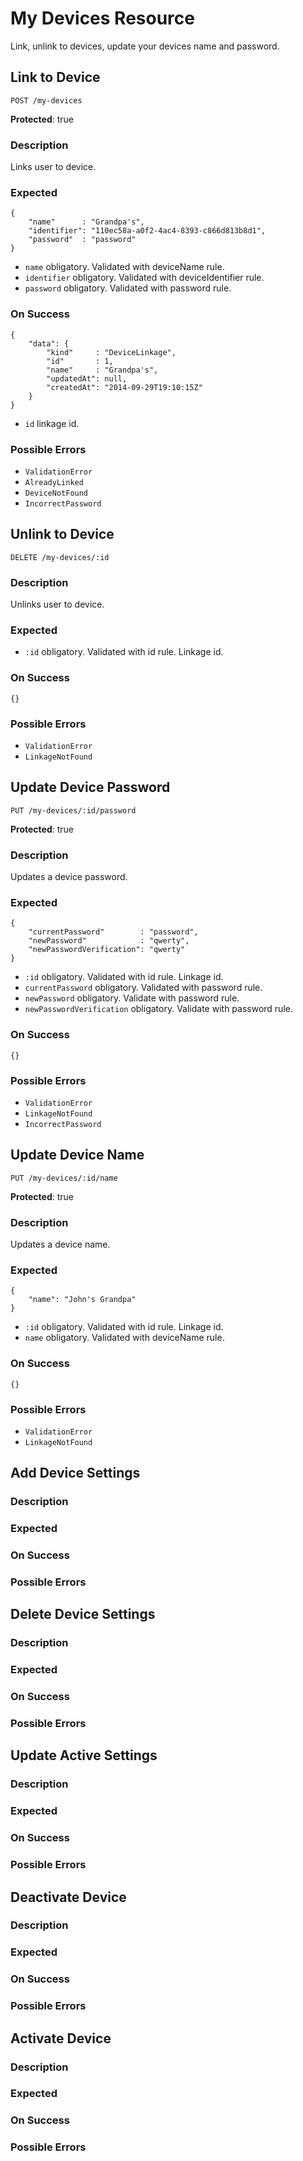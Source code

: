# My Devices Resource

Link, unlink to devices, update your devices name and password.



## Link to Device

`POST /my-devices`

**Protected**: true

### Description

Links user to device.

### Expected

```
{
    "name"      : "Grandpa's",
    "identifier": "110ec58a-a0f2-4ac4-8393-c866d813b8d1",
    "password"  : "password"
}
```

- `name` obligatory. Validated with deviceName rule.
- `identifier` obligatory. Validated with deviceIdentifier rule.
- `password` obligatory. Validated with password rule.

### On Success

```
{
    "data": {
        "kind"     : "DeviceLinkage",
        "id"       : 1,
        "name"     : "Grandpa's",
        "updatedAt": null,
        "createdAt": "2014-09-29T19:10:15Z"
    }
}
```

- `id` linkage id.

### Possible Errors

- `ValidationError`
- `AlreadyLinked`
- `DeviceNotFound`
- `IncorrectPassword`



## Unlink to Device

`DELETE /my-devices/:id`

### Description

Unlinks user to device.

### Expected

- `:id` obligatory. Validated with id rule. Linkage id.

### On Success

```
{}
```

### Possible Errors

- `ValidationError`
- `LinkageNotFound`



## Update Device Password

`PUT /my-devices/:id/password`

**Protected**: true

### Description

Updates a device password.

### Expected

```
{
    "currentPassword"        : "password",
    "newPassword"            : "qwerty",
    "newPasswordVerification": "qwerty"
}
```

- `:id` obligatory. Validated with id rule. Linkage id.
- `currentPassword` obligatory. Validated with password rule.
- `newPassword` obligatory. Validate with password rule.
- `newPasswordVerification` obligatory. Validate with password rule.

### On Success

```
{}
```

### Possible Errors

- `ValidationError`
- `LinkageNotFound`
- `IncorrectPassword`



## Update Device Name

`PUT /my-devices/:id/name`

**Protected**: true

### Description

Updates a device name.

### Expected

```
{
    "name": "John's Grandpa"
}
```

- `:id` obligatory. Validated with id rule. Linkage id.
- `name` obligatory. Validated with deviceName rule.

### On Success

```
{}
```

### Possible Errors

- `ValidationError`
- `LinkageNotFound`



## Add Device Settings

### Description
### Expected
### On Success
### Possible Errors



## Delete Device Settings

### Description
### Expected
### On Success
### Possible Errors



## Update Active Settings

### Description
### Expected
### On Success
### Possible Errors



## Deactivate Device

### Description
### Expected
### On Success
### Possible Errors



## Activate Device

### Description
### Expected
### On Success
### Possible Errors
